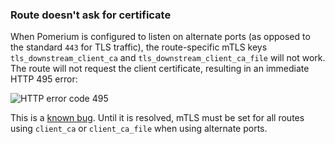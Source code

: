 ### Route doesn't ask for certificate

When Pomerium is configured to listen on alternate ports (as opposed to the standard `443` for TLS traffic), the route-specific mTLS keys `tls_downstream_client_ca` and `tls_downstream_client_ca_file` will not work. The route will not request the client certificate, resulting in an immediate HTTP 495 error:

![HTTP error code 495](./img/mtls/client-cert-required.png)

This is a [known bug](https://github.com/pomerium/pomerium/issues/2794). Until it is resolved, mTLS must be set for all routes using `client_ca` or `client_ca_file` when using alternate ports.